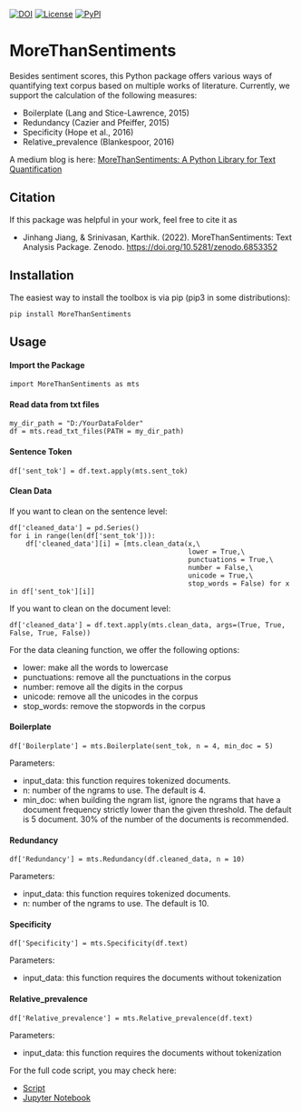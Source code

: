 [![DOI](https://zenodo.org/badge/490040941.svg)](https://zenodo.org/badge/latestdoi/490040941)
[![License](https://img.shields.io/badge/License-BSD_3--Clause-orange.svg)](https://opensource.org/licenses/BSD-3-Clause)
[![PyPI](https://img.shields.io/pypi/v/morethansentiments)](https://pypi.org/project/morethansentiments/)

# MoreThanSentiments
Besides sentiment scores, this Python package offers various ways of quantifying text corpus based on multiple works of literature. Currently, we support the calculation of the following measures:

-   Boilerplate (Lang and Stice-Lawrence, 2015)
-   Redundancy (Cazier and Pfeiffer, 2015)
-   Specificity (Hope et al., 2016)
-   Relative_prevalence (Blankespoor, 2016)

A medium blog is here: [MoreThanSentiments: A Python Library for Text Quantification](https://towardsdatascience.com/morethansentiments-a-python-library-for-text-quantification-e57ff9d51cd5)

## Citation

If this package was helpful in your work, feel free to cite it as

- Jinhang Jiang, & Srinivasan, Karthik. (2022). MoreThanSentiments: Text Analysis Package. Zenodo. https://doi.org/10.5281/zenodo.6853352

## Installation

The easiest way to install the toolbox is via pip (pip3 in some
distributions):

    pip install MoreThanSentiments
    

## Usage

#### Import the Package

    import MoreThanSentiments as mts
    
#### Read data from txt files

    my_dir_path = "D:/YourDataFolder"
    df = mts.read_txt_files(PATH = my_dir_path)
    
#### Sentence Token

    df['sent_tok'] = df.text.apply(mts.sent_tok)
    
#### Clean Data

If you want to clean on the sentence level:

    df['cleaned_data'] = pd.Series()    
    for i in range(len(df['sent_tok'])):
        df['cleaned_data'][i] = [mts.clean_data(x,\
                                                lower = True,\
                                                punctuations = True,\
                                                number = False,\
                                                unicode = True,\
                                                stop_words = False) for x in df['sent_tok'][i]] 
                                                
If you want to clean on the document level:

    df['cleaned_data'] = df.text.apply(mts.clean_data, args=(True, True, False, True, False))

For the data cleaning function, we offer the following options:
-   lower: make all the words to lowercase
-   punctuations: remove all the punctuations in the corpus
-   number: remove all the digits in the corpus
-   unicode: remove all the unicodes in the corpus
-   stop_words: remove the stopwords in the corpus

#### Boilerplate

    df['Boilerplate'] = mts.Boilerplate(sent_tok, n = 4, min_doc = 5)

Parameters:
-   input_data: this function requires tokenized documents.
-   n: number of the ngrams to use. The default is 4.
-   min_doc: when building the ngram list, ignore the ngrams that have a document frequency strictly lower than the given threshold. The default is 5 document. 30% of the number of the documents is recommended.

#### Redundancy

    df['Redundancy'] = mts.Redundancy(df.cleaned_data, n = 10)
    
Parameters:
-   input_data: this function requires tokenized documents.
-   n: number of the ngrams to use. The default is 10.

#### Specificity

    df['Specificity'] = mts.Specificity(df.text)

Parameters:
-   input_data: this function requires the documents without tokenization

#### Relative_prevalence

    df['Relative_prevalence'] = mts.Relative_prevalence(df.text)
    
Parameters:
-   input_data: this function requires the documents without tokenization


For the full code script, you may check here:
-   [Script](https://github.com/jinhangjiang/morethansentiments/blob/main/tests/test_code.py)
-   [Jupyter Notebook](https://github.com/jinhangjiang/morethansentiments/blob/main/Boilerplate.ipynb)
